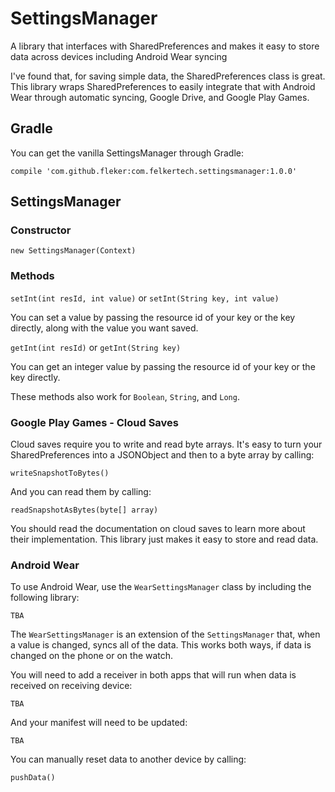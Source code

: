 # SettingsManager
A library that interfaces with SharedPreferences and makes it easy to store data across devices including Android Wear syncing

I've found that, for saving simple data, the SharedPreferences class is great. This library wraps SharedPreferences to easily 
integrate that with Android Wear through automatic syncing, Google Drive, and Google Play Games.

## Gradle
You can get the vanilla SettingsManager through Gradle:

    compile 'com.github.fleker:com.felkertech.settingsmanager:1.0.0'

## SettingsManager

### Constructor
`new SettingsManager(Context)`

### Methods
`setInt(int resId, int value)` or `setInt(String key, int value)`

You can set a value by passing the resource id of your key or the key directly, along with the value you want saved.

`getInt(int resId)` or `getInt(String key)`

You can get an integer value by passing the resource id of your key or the key directly.

These methods also work for `Boolean`, `String`, and `Long`.

### Google Play Games - Cloud Saves
Cloud saves require you to write and read byte arrays. It's easy to turn your SharedPreferences into a JSONObject and then to a byte 
array by calling:

`writeSnapshotToBytes()` 

And you can read them by calling:

`readSnapshotAsBytes(byte[] array)`

You should read the documentation on cloud saves to learn more about their implementation. This library just makes it easy to store 
and read data. 

### Android Wear
To use Android Wear, use the `WearSettingsManager` class by including the following library:

`TBA`

The `WearSettingsManager` is an extension of the `SettingsManager` that, when a value is changed, syncs all of the data. This works
both ways, if data is changed on the phone or on the watch. 

You will need to add a receiver in both apps that will run when data is received on receiving device:

`TBA`

And your manifest will need to be updated:

`TBA`

You can manually reset data to another device by calling:

`pushData()`
